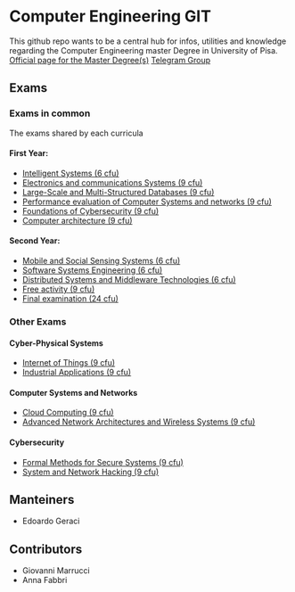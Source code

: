 # Computer Engineering GIT
This github repo wants to be a central hub for infos, utilities and knowledge regarding the Computer Engineering master Degree in University of Pisa.
[Official page for the Master Degree(s)](https://www.unipi.it/index.php/lauree/corso/10654)
[Telegram Group](https://t.me/+kmMNw1JDb_xmZmQ0)
## Exams
### Exams in common
The exams shared by each curricula 
#### First Year:
- [Intelligent Systems (6 cfu)](https://esami.unipi.it/esami2/programma.php?ad=75227&aa=2022)
- [Electronics and communications Systems (9 cfu)](https://esami.unipi.it/esami2/programma.php?ad=75232&aa=2022)
- [Large-Scale and Multi-Structured Databases (9 cfu)](https://esami.unipi.it/esami2/programma.php?ad=75233&aa=2022)
- [Performance evaluation of Computer Systems and networks (9 cfu)](https://esami.unipi.it/esami2/programma.php?ad=75231&aa=2022)
- [Foundations of Cybersecurity (9 cfu)](https://esami.unipi.it/esami2/programma.php?ad=75303&aa=2022)
- [Computer architecture (9 cfu)](https://esami.unipi.it/esami2/programma.php?ad=75222&aa=2022)
#### Second Year:
- [Mobile and Social Sensing Systems (6 cfu)](https://esami.unipi.it/esami2/programma.php?ad=75308&aa=2022)
- [Software Systems Engineering (6 cfu)](https://esami.unipi.it/esami2/programma.php?ad=75311&aa=2022)
- [Distributed Systems and Middleware Technologies (6 cfu)](https://esami.unipi.it/esami2/programma.php?ad=75235&aa=2022)
- [Free activity (9 cfu)](https://esami.unipi.it/esami2/programma.php?ad=75228&aa=2022)
- [Final examination (24 cfu)](https://esami.unipi.it/esami2/programma.php?ad=75229&aa=2022)
### Other Exams
#### Cyber-Physical Systems
- [Internet of Things (9 cfu)](https://esami.unipi.it/esami2/programma.php?ad=75307&aa=2022)
- [Industrial Applications (9 cfu)](https://esami.unipi.it/esami2/programma.php?ad=75304&aa=2022)
#### Computer Systems and Networks
- [Cloud Computing (9 cfu)](https://esami.unipi.it/esami2/programma.php?ad=75234&aa=2022)
- [Advanced Network Architectures and Wireless Systems (9 cfu)](https://esami.unipi.it/esami2/programma.php?ad=75226&aa=2022)
#### Cybersecurity
- [Formal Methods for Secure Systems (9 cfu)](https://esami.unipi.it/esami2/programma.php?ad=75302&aa=2022)
- [System and Network Hacking (9 cfu)](https://esami.unipi.it/esami2/programma.php?ad=75312&aa=2022)

## Manteiners
- Edoardo Geraci
## Contributors
- Giovanni Marrucci
- Anna Fabbri
